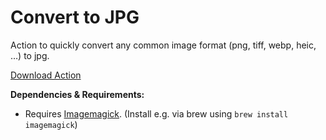 

# Convert to JPG

Action to quickly convert any common image format (png, tiff, webp, heic, …) to jpg.

[Download Action](https://github.com/mlinzner/LaunchBarActions/blob/master/actions/Convert%20to%20JPG/packages/ConvertToJPG.lbaction?raw=true)

**Dependencies & Requirements:**
- Requires [Imagemagick](https://imagemagick.org). (Install e.g. via brew using `brew install imagemagick`)
